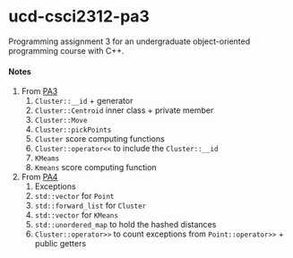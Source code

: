 # ucd-csci2312-pa3
Programming assignment 3 for an undergraduate object-oriented programming course with C++.

#### Notes
1. From [PA3](https://ucdenver.instructure.com/courses/327553/pages/programming-assignment-3)
   1. `Cluster::__id` + generator
   2. `Cluster::Centroid` inner class + private member
   3. `Cluster::Move`
   4. `Cluster::pickPoints`
   5. `Cluster` score computing functions
   6. `Cluster::operator<<` to include the `Cluster::__id`
   7. `KMeams`
   8. `Kmeans` score computing function
2. From [PA4](https://ucdenver.instructure.com/courses/327552/pages/programming-assignment-4)
   1. Exceptions
   2. `std::vector` for `Point`
   3. `std::forward_list` for `Cluster`
   4. `std::vector` for `KMeans`
   5. `std::unordered_map` to hold the hashed distances
   6. `Cluster::operator>>` to count exceptions from `Point::operator>>` + public getters
   
